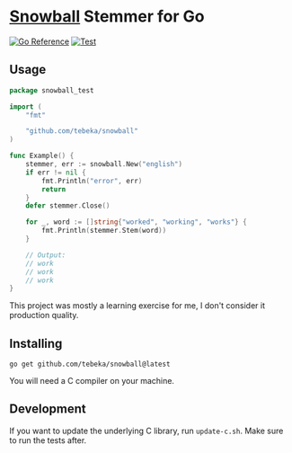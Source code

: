 # [Snowball](http://snowball.tartarus.org/) Stemmer for Go

[![Go Reference](https://pkg.go.dev/badge/github.com/tebeka/snowball.svg)](https://pkg.go.dev/github.com/tebeka/snowball)
[![Test](https://github.com/tebeka/snowball/workflows/Test/badge.svg)](https://github.com/tebeka/snowball/actions?query=workflow%3ATest)

## Usage

```go
package snowball_test

import (
	"fmt"

	"github.com/tebeka/snowball"
)

func Example() {
	stemmer, err := snowball.New("english")
	if err != nil {
		fmt.Println("error", err)
		return
	}
	defer stemmer.Close()

    for _, word := []string{"worked", "working", "works"} {
        fmt.Println(stemmer.Stem(word))
    }

	// Output:
	// work
	// work
	// work
}
```

This project was mostly a learning exercise for me, I don't consider it production quality.

## Installing

`go get github.com/tebeka/snowball@latest`

You will need a C compiler on your machine.

## Development

If you want to update the underlying C library, run `update-c.sh`. Make sure to run the tests after.
